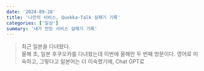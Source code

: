 ```yaml
---
date: '2024-09-28'
title: '나만의 서비스, Quokka-Talk 실패기 기록'
categories: ['일상']
summary: '내가 만든 서비스 실패기 기록'
---
```


> 최근 일본을 다녀왔다.  
> 올해 초, 일본 후쿠오카를 다녀왔는데 이번에 올해만 두 번째 방문이다.
> 영어로 미숙하고, 그렇다고 일본어는 더 미숙했기에, Chat GPT로
